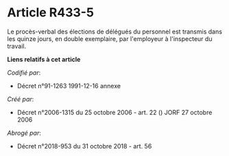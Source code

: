 # Article R433-5

Le procès-verbal des élections de délégués du personnel est transmis dans les quinze jours, en double exemplaire, par
l'employeur à l'inspecteur du travail.

**Liens relatifs à cet article**

_Codifié par_:

  - Décret n°91-1263 1991-12-16 annexe

_Créé par_:

  - Décret n°2006-1315 du 25 octobre 2006 - art. 22 () JORF 27 octobre 2006

_Abrogé par_:

  - Décret n°2018-953 du 31 octobre 2018 - art. 56

